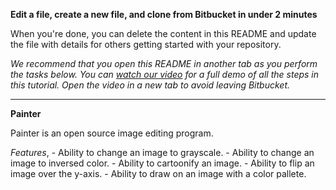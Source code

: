 **Edit a file, create a new file, and clone from Bitbucket in under 2 minutes**

When you're done, you can delete the content in this README and update the file with details for others getting started with your repository.

*We recommend that you open this README in another tab as you perform the tasks below. You can [watch our video](https://youtu.be/0ocf7u76WSo) for a full demo of all the steps in this tutorial. Open the video in a new tab to avoid leaving Bitbucket.*

---

**Painter**

Painter is an open source image editing program.

*Features*,
    - Ability to change an image to grayscale.
    - Ability to change an image to inversed color.
    - Ability to cartoonify an image.
    - Ability to flip an image over the y-axis.
    - Ability to draw on an image with a color pallete.